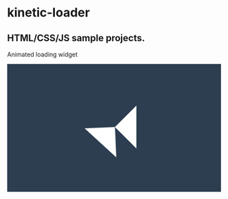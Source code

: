 # kinetic-loader

## HTML/CSS/JS sample projects.

Animated loading widget

![alt text](https://github.com/devjpsmith/kinetic-loader/blob/master/screen.gif)
